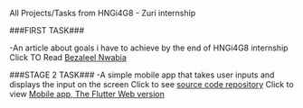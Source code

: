 All Projects/Tasks from HNGi4G8 - Zuri internship


###FIRST TASK###

-An article about goals i have to achieve by the end of HNGi4G8 internship
Click TO Read [Bezaleel Nwabia]()

###STAGE 2 TASK###
-A simple mobile app that takes user inputs and displays the input on the screen
Click to see [source code repository]()
Click to view [Mobile app, The Flutter Web version]()
